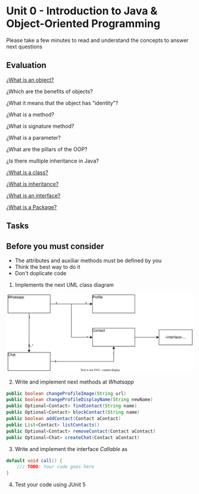 # Unit 0 - Introduction to Java & Object-Oriented Programming 

Please take a few minutes to read and understand the concepts to answer next questions

## Evaluation
[¿What is an object?](https://docs.oracle.com/javase/tutorial/java/concepts/object.html)

¿Which are the benefits of objects?

¿What it means that the object has "identity"?

¿What is a method?

¿What is signature method?

¿What is a parameter?

¿What are the pillars of the OOP?

¿Is there multiple inheritance in Java?

[¿What is a class?](https://docs.oracle.com/javase/tutorial/java/concepts/class.html)

[¿What is inheritance?](https://docs.oracle.com/javase/tutorial/java/concepts/inheritance.html)

[¿What is an interface?](https://docs.oracle.com/javase/tutorial/java/concepts/interface.html)

[¿What is a Package?](https://docs.oracle.com/javase/tutorial/java/concepts/package.html)


## Tasks

## Before you must consider
- The attributes and auxiliar methods must be defined by you
- Think the best way to do it
- Don't doplicate code

1. Implements the next UML class diagram

![](./assets/unit-0.drawio.svg)

2. Write and implement next methods at *Whatsapp*
```java
public boolean changeProfileImage(String url)
public boolean changeProfileDisplayName(String newName)
public Optional<Contact> findContact(String name)
public Optional<Contact> blockContact(String name)
public boolean addContact(Contact aContact)
public List<Contact> listContacts()
public Optional<Contact> removeContact(Contact aContact)
public Optional<Chat> createChat(Contact aContact)
```

3. Write and implement the interface *Callable* as
```java
default void call() {
    /// TODO: Your code goes here
}
```

4. Test your code using JUnit 5